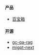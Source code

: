 #### 产品
- [百宝箱](https://www.tbox.cn/about)

#### 开源
- [gc-qa-rag](https://github.com/GrapeCity-AI/gc-qa-rag)
- [migpt-next](https://github.com/idootop/migpt-next)
